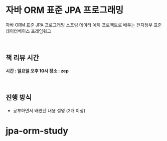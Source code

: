 # 자바 ORM 표준 JPA 프로그래밍

자바 ORM 표준 JPA 프로그래밍
스프링 데이터 예제 프로젝트로 배우는 전자정부 표준 데이터베이스 프레임워크

<br>

## 책 리뷰 시간

**시간 : 일요일 오후 10시 장소 : zep**


<br>

## 진행 방식
- 공부하면서 배웠던 내용 설명 (2개 이상)
# jpa-orm-study
